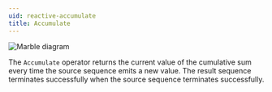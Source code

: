 ```yaml
---
uid: reactive-accumulate
title: Accumulate
---
```


![Marble diagram](~/images/reactive-accumulate.svg)

The `Accumulate` operator returns the current value of the cumulative sum every time the source sequence emits a new value. The result sequence terminates successfully when the source sequence terminates successfully.